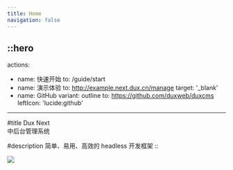 ```yaml
---
title: Home
navigation: false
---
```


::hero
---
actions:
  - name: 快速开始
    to: /guide/start
  - name: 演示体验
    to: http://example.next.dux.cn/manage
    target: '_blank'
  - name: GitHub
    variant: outline
    to: https://github.com/duxweb/duxcms
    leftIcon: 'lucide:github'
---

#title
Dux Next<br>中后台管理系统

#description
简单、易用、高效的 headless 开发框架
::


<div class="flex justify-center">
  <img src="/images/topic.png" class="border rounded-lg shadow-md mx-auto" />
</div>

